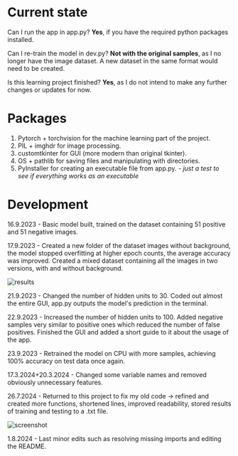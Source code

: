 # Current state
Can I run the app in app.py? **Yes**, if you have the required python packages installed.

Can I re-train the model in dev.py? **Not with the original samples**, as I no longer have the image dataset. A new dataset in the same format would need to be created.

Is this learning project finished? **Yes**, as I do not intend to make any further changes or updates for now.

# Packages
1. Pytorch + torchvision for the machine learning part of the project.
2. PIL + imghdr for image processing.
3. customtkinter for GUI (more modern than original tkinter).
4. OS + pathlib for saving files and manipulating with directories.
5. PyInstaller for creating an executable file from app.py. _- just a test to see if everything works as an executable_

# Development
16.9.2023 - Basic model built, trained on the dataset containing 51 positive and 51 negative images.

17.9.2023 - Created a new folder of the dataset images without background, the model stopped overfitting at higher epoch counts, the average accuracy was improved. Created a mixed dataset containing all the images in two versions, with and without background.

![results](https://github.com/PopeCorn/myr/assets/117516270/63141241-2063-4a30-92dd-edf73ee4629e)

21.9.2023 - Changed the number of hidden units to 30. Coded out almost the entire GUI, app.py outputs the model's prediction in the terminal.

22.9.2023 - Increased the number of hidden units to 100. Added negative samples very similar to positive ones which reduced the number of false positives. Finished the GUI and added a short guide to it about the usage of the app.

23.9.2023 - Retrained the model on CPU with more samples, achieving 100% accuracy on test data once again.

17.3.2024+20.3.2024 - Changed some variable names and removed obviously unnecessary features.

26.7.2024 - Returned to this project to fix my old code -> refined and created more functions, shortened lines, improved readability, stored results of training and testing to a .txt file.

![screenshot](https://github.com/user-attachments/assets/cb8b7b1c-1da3-481f-9e3e-119330b70247)

1.8.2024 - Last minor edits such as resolving missing imports and editing the README.
